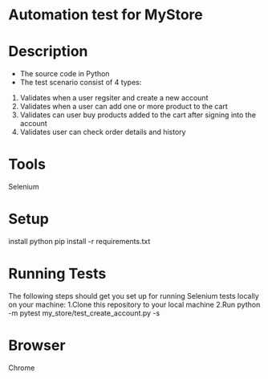 # Automation test for MyStore

# Description
* The source code in Python
* The test scenario consist of 4 types:
1. Validates when a user regsiter and create a new account
2. Validates when a user can add one or more product to the cart
3. Validates can user buy products added to the cart after signing into the account
4. Validates user can check order details and history

# Tools
Selenium

# Setup
install python
pip install -r requirements.txt

# Running Tests
The following steps should get you set up for running Selenium tests locally on your machine:
1.Clone this repository to your local machine
2.Run python -m pytest my_store/test_create_account.py -s

# Browser
Chrome





